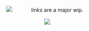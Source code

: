 ㅤㅤㅤㅤㅤㅤㅤㅤㅤㅤㅤ![](https://komarev.com/ghpvc/?username=solarsins&color=000000&style=plastic&label=༉‧₊˚)ㅤㅤㅤㅤlinks are a major wip.

<p align="center">
  <img src="https://i.ibb.co/5xMmpfhw/banner-thing.png"/>
</p>

